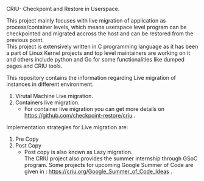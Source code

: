CRIU- Checkpoint and Restore in Userspace. <br>

This project mainly focuses with live migration of application as process/container levels, which means
userspace level program can be checkpointed and migrated accross the host and can be restored from the previous point.  <br>
This project is extensively written in C programming language as it has been a part of Linux Kernel projects and top level maintainers are 
working on it and others include python and Go for some functionalities like dumped pages and CRIU tools. <br>

This repository contains the information regarding Live migration of instances in different environment. 

1. Virutal Machine Live migration. 
2. Containers live migration. 
    - For container live migration you can get more details on https://github.com/checkpoint-restore/criu .


Implementation strategies for Live migration are:
1. Pre Copy
2. Post Copy 
	- Post copy is also known as Lazy migration.   
The CRIU project also provides the summer internship through GSoC program. Some projects for upcoming Google Summer of Code are given in : https://criu.org/Google_Summer_of_Code_Ideas .  

